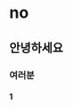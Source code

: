 # no  
## 안녕하세요  
### 여러분  
#### 1  
[logo]:https://raw.githubusercontent.com/Channilee/no/master/autodraw_2020-removebg-preview%20(1).png "test"
